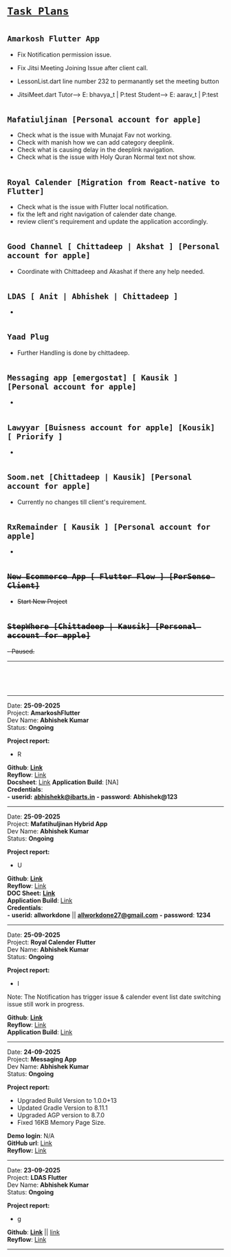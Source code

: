 # <ins>**`Task Plans`**</ins>

#

## `Amarkosh Flutter App`

- Fix Notification permission issue.
- Fix Jitsi Meeting Joining Issue after client call.

- LessonList.dart line number 232 to permanantly set the meeting button
- JitsiMeet.dart
  Tutor--> E: bhavya_t | P:test
  Student--> E: aarav_t | P:test

#

## `Mafatiuljinan [Personal account for apple]`

- Check what is the issue with Munajat Fav not working.
- Check with manish how we can add category deeplink.
- Check what is causing delay in the deeplink navigation.
- Check what is the issue with Holy Quran Normal text not show.

#

## `Royal Calender [Migration from React-native to Flutter]`

- Check what is the issue with Flutter local notification.
- fix the left and right navigation of calender date change.
- review client's requirement and update the application accordingly.

#

## `Good Channel [ Chittadeep | Akshat ] [Personal account for apple]`

- Coordinate with Chittadeep and Akashat if there any help needed.

#

## `LDAS [ Anit | Abhishek | Chittadeep ]`

-

#

## `Yaad Plug`

- Further Handling is done by chittadeep.

#

## `Messaging app [emergostat] [ Kausik ] [Personal account for apple]`

-

#

## `Lawyyar [Buisness account for apple] [Kousik] [ Priorify ]`

-

#

## `Soom.net [Chittadeep | Kausik] [Personal account for apple]`

- Currently no changes till client's requirement.

#

## `RxRemainder [ Kausik ] [Personal account for apple]`

-

#

## ~~`New Ecommerce App [ Flutter Flow ] [PerSense Client]`~~

- ~~Start New Project~~

#

## ~~`StepWhere [Chittadeep | Kausik] [Personal account for apple]`~~

~~- Paused.~~

<!-- ---
- fix audio issue when going to next post.
- fix audio is not pausing when we switch to next post.
- when we go to next post the audio doesn't play
- add feature when user click on the item it will go to particular index.
- add favourite icon state. - will be handled by chittadeep
- favourite deletion app for existing installed application - will be handled by chittadeep
- refresh favourite icon and when going in screen.
- add favourite icon at the appbar.
- add remainder option for `Amaal`.
- fix remainder audio not highlighting lyrics.
- check for External url deeplink navigation after manish implimentation.

---

- fix arabic highlighting issue for local text search.
- In gujarati text is not properly wrapped fix that issue.
- next post category show category
- Insert home icon
- Fix bookmark .
- `only show arabic` switch in the tab bar of lyrics.
- if there is only one data present in the tab data then highlight that data.
- add deeplinking api in search

---

- Check for bouncing issue in ios when lyrics auto scroll is initialized only in IOS.
- add scroll bar for scrolling across the list - New 04-06-2025
- search on lyrics and when tap on it, it will scroll to that index - Done
- continue with Bookmark Api integration
- remainder api integration.
-

#

### Less Proprity

- One time Remainder Notification.
- Check if we can scroll to the place where the audio was playing and the lyrics is visible
- namaz time remainder [link](https://chat.deepseek.com/a/chat/s/762cb4ab-0711-4a67-ab44-06b8c20383de)
- Update Remainder handling and UI update accordingly
- Add youtube screen above the about us page and apply player to show youtube shorts. [Link](https://www.youtube.com/@azadarmedia12/shorts)
- Json based local data migration
- local Notification tune addition. -->

---

<br>
<br>
<br>

---

Date: **25-09-2025**\
Project: **AmarkoshFlutter**\
Dev Name: **Abhishek Kumar**\
Status: **Ongoing**

**Project report:**

- R

**Github**: [**Link**](https://github.com/IBArtsTech/AmarkoshFlutter)\
**Reyflow**: [Link](https://www.reyflow.com/ib-tech/browse/FLUTT-39/)\
**Docsheet**: [Link](https://docs.google.com/spreadsheets/d/1-kOjWfqsCxJySr2h_PI0iW4x8IpBcJTA0avpKStH4SA/edit?gid=0#gid=0)
**Application Build**: [NA]\
**Credentials**:\
**\-** **userid:** [**abhishekk@ibarts.in**](mailto:allworkdone27@gmail.com)
**\- password**: **Abhishek@123**

---

Date: **25-09-2025**\
Project: **Mafatihuljinan Hybrid App**\
Dev Name: **Abhishek Kumar**\
Status: **Ongoing**

**Project report:**

- U

**Github**: [**Link**](https://github.com/IBArtsTech/Mafatihuljinan_Revamp)\
**Reyflow**: [Link](https://reyflow.com/ib-tech/browse/FLUTT-1/)\
**DOC Sheet:** [**Link**](https://docs.google.com/spreadsheets/d/1-v-_y38vYsRMK5h60Kvaj7t0Er4dlFJnl1Eg0d04Yo8/edit?gid=0#gid=0)\
**Application Build**: [Link](https://project.ibartstech.com/Parvez/Mafa/Mafatihuljinan-25-09-2025.apk)\
**Credentials**:\
**\-** **userid:** **allworkdone** || [**allworkdone27@gmail.com**](mailto:allworkdone27@gmail.com)
**\- password**: **1234**

---

Date: **25-09-2025**\
Project: **Royal Calender Flutter**\
Dev Name: **Abhishek Kumar**\
Status: **Ongoing**

**Project report:**

- I

Note: The Notification has trigger issue & calender event list date switching issue still work in progress.

**Github**: [**Link**](https://github.com/IBArtsTech/RoyalCalendarFlutter)\
**Reyflow**: [Link](https://www.reyflow.com/ib-tech/browse/FLUTT-36/)\
**Application Build**: [Link](https://project.ibartstech.com/Parvez/RoyalCalendar/RoyalCalender-25-09-2025.apk)

---

Date: **24-09-2025**\
Project: **Messaging App**\
Dev Name: **Abhishek Kumar**\
Status: **Ongoing**

**Project report:**

- Upgraded Build Version to 1.0.0+13
- Updated Gradle Version to 8.11.1
- Upgraded AGP version to 8.7.0
- Fixed 16KB Memory Page Size.

**Demo login**: N/A\
**GitHub url**: [Link](https://github.com/IBArtsTech/MessagingApp_Revamp.git)\
**Reyflow:** [Link](https://reyflow.com/ib-tech/browse/FLUTT-24/)

---

Date: **23-09-2025**\
Project: **LDAS Flutter**\
Dev Name: **Abhishek Kumar**\
Status: **Ongoing**

**Project report:**

- g

**Github**: [**Link**](https://github.com/abhishekib/here_sdk.git) || [link](https://github.com/abhishekib/LDAS_Flutter)\
**Reyflow**: [Link](https://www.reyflow.com/ib-tech/browse/FLUTT-17/)

---
